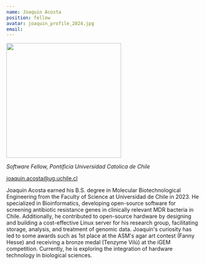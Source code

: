 ```yaml
---
name: Joaquin Acosta
position: fellow
avatar: joaquin_profile_2024.jpg
email: 
---
```


<img width="300" src="{{site.baseurl}}/images/people/{{page.avatar}}" data-action="zoom">

_Software Fellow, Pontificia Universidad Catolica de Chile_<br>

<i class="fa fa-envelope-o"></i> joaquin.acosta@ug.uchile.cl

Joaquín Acosta earned his B.S. degree in Molecular Biotechnological Engineering from the Faculty of Science at Universidad de Chile in 2023. He specialized in Bioinformatics, developing open-source software for screening antibiotic resistance genes in clinically relevant MDR bacteria in Chile. Additionally, he contributed to open-source hardware by designing and building a cost-effective Linux server for his research group, facilitating storage, analysis, and treatment of genomic data. Joaquín's curiosity has led to some awards such as 1st place at the ASM's agar art contest (Fanny Hesse) and receiving a bronze medal (Tenzyme Vilú) at the iGEM competition. Currently, he is exploring the integration of hardware technology in biological sciences.